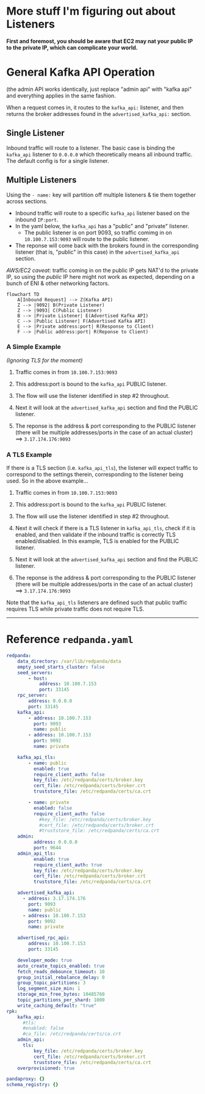 # More stuff I'm figuring out about Listeners


**First and foremost, you should be aware that EC2 may nat your public IP to the private IP, which can complicate your world.**

# General Kafka API Operation

(the admin API works identically, just replace "admin api" with "kafka api" and everything applies in the same fashion.

When a request comes in, it routes to the `kafka_api:` listener, and then returns the broker addresses found in the `advertised_kafka_api:` section.  

## Single Listener

Inbound traffic will route to a listener.   The basic case is binding the `kafka_api` listener to `0.0.0.0` which theoretically means all inbound traffic.  The default config is for a single listener.


## Multiple Listeners

Using the `- name:` key will partition off multiple listeners & tie them together across sections.

* Inbound traffic will route to a specific `kafka_api` listener based on the inbound `IP:port`.
* In the yaml below, the `kafka_api` has a "public" and "private" listener.
  * The public listener is on port 9093, so  traffic comimg in on `10.100.7.153:9093` will route to the public listener.
* The reponse will come back with the brokers found in the corresponding listener (that is, "public" in this case) in the `advertised_kafka_api` section.

_AWS/EC2 caveat:_  traffic coming in on the public IP gets NAT'd to the private IP, so using the _public_ IP here might not work as expected, depending on a bunch of ENI & other networking factors.

```mermaid
flowchart TD
    A[Inbound Request] --> Z(Kafka API)
    Z --> |9092| B(Private Listener)
    Z --> |9093| C(Public Listener)
    B --> |Private Listener| E(Advertised Kafka API)
    C --> |Public Listener| F(Advertised Kafka API)
    E --> |Private address:port| R(Response to Client)
    F --> |Public address:port| R(Reponse to Client)
```


### A Simple Example

_(Ignoring TLS for the moment)_

1.  Traffic comes in from `10.100.7.153:9093`

2.  This address:port is bound to the `kafka_api` PUBLIC listener. 

3.  The flow will use the listener identified in step #2 throughout.

4.  Next it will look at the `advertised_kafka_api` section and find the PUBLIC listener.

5.  The reponse is the address & port corresponding to the PUBLIC listener (there will be multiple addresses/ports in the case of an actual cluster)  ==> `3.17.174.176:9093`





### A TLS Example

If there is a TLS section (i.e. `kafka_api_tls`), the listener will expect traffic to correspond to the settings therein, corresponding to the listener being used.   So in the above example...

1.  Traffic comes in from `10.100.7.153:9093`

2.  This address:port is bound to the `kafka_api` PUBLIC listener. 

3.  The flow will use the listener identified in step #2 throughout.

4.  Next it will check if there is a TLS listener in `kafka_api_tls`, check if it is enabled, and then validate if the inbound traffic is correctly TLS enabled/disabled.  In this example, TLS is enabled for the PUBLIC listener.

5.  Next it will look at the `advertised_kafka_api` section and find the PUBLIC listener.

6.  The reponse is the address & port corresponding to the PUBLIC listener (there will be multiple addresses/ports in the case of an actual cluster)  ==> `3.17.174.176:9093`


Note that the `kafka_api_tls` listeners are defined such that public traffic requires TLS while private traffic does not require TLS.

---

# Reference `redpanda.yaml`

```yaml
redpanda:
    data_directory: /var/lib/redpanda/data
    empty_seed_starts_cluster: false
    seed_servers:
        - host:
            address: 10.100.7.153
            port: 33145
    rpc_server:
        address: 0.0.0.0
        port: 33145
    kafka_api:
        - address: 10.100.7.153
          port: 9093
          name: public
        - address: 10.100.7.153
          port: 9092
          name: private

    kafka_api_tls:
        - name: public
          enabled: true
          require_client_auth: false
          key_file: /etc/redpanda/certs/broker.key
          cert_file: /etc/redpanda/certs/broker.crt
          truststore_file: /etc/redpanda/certs/ca.crt

        - name: private
          enabled: false
          require_client_auth: false
            #key_file: /etc/redpanda/certs/broker.key
            #cert_file: /etc/redpanda/certs/broker.crt
            #truststore_file: /etc/redpanda/certs/ca.crt
    admin:
          address: 0.0.0.0
          port: 9644
    admin_api_tls:
          enabled: true
          require_client_auth: true
          key_file: /etc/redpanda/certs/broker.key
          cert_file: /etc/redpanda/certs/broker.crt
          truststore_file: /etc/redpanda/certs/ca.crt

    advertised_kafka_api:
      - address: 3.17.174.176
        port: 9093
        name: public
      - address: 10.100.7.153
        port: 9092
        name: private

    advertised_rpc_api:
        address: 10.100.7.153
        port: 33145

    developer_mode: true
    auto_create_topics_enabled: true
    fetch_reads_debounce_timeout: 10
    group_initial_rebalance_delay: 0
    group_topic_partitions: 3
    log_segment_size_min: 1
    storage_min_free_bytes: 10485760
    topic_partitions_per_shard: 1000
    write_caching_default: "true"
rpk:
    kafka_api:
      #tls:
      #enabled: false
      #ca_file: /etc/redpanda/certs/ca.crt
    admin_api:
      tls:
          key_file: /etc/redpanda/certs/broker.key
          cert_file: /etc/redpanda/certs/broker.crt
          truststore_file: /etc/redpanda/certs/ca.crt
    overprovisioned: true

pandaproxy: {}
schema_registry: {}
```


